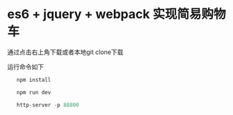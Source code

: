 # es6 + jquery + webpack 实现简易购物车
通过点击右上角下载或者本地git clone下载

运行命令如下
 ``` javascript
    npm install
 
    npm run dev

    http-server -p 88800
 ```
